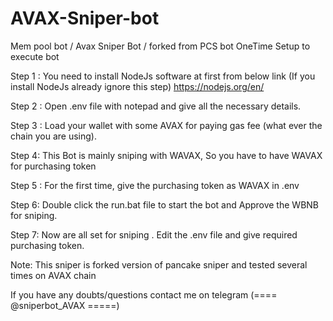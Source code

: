 # AVAX-Sniper-bot
Mem pool bot / Avax Sniper Bot / forked from PCS bot 
OneTime Setup to execute bot

Step 1 : You need to install NodeJs software at first from below link (If you install NodeJs already ignore this step)
https://nodejs.org/en/ 

Step 2 : Open .env file with notepad and give all the necessary details.

Step 3 : Load your wallet with some AVAX for paying gas fee (what ever the chain you are using).

Step 4: This Bot is mainly sniping with WAVAX, So you have to have WAVAX for purchasing token

Step 5 : For the first time, give the purchasing token as WAVAX in .env

Step 6: Double click the run.bat file to start the bot and Approve the WBNB for sniping.

Step 7: Now are all set for sniping . Edit the .env file and give required purchasing token.




Note: This sniper is forked version of pancake sniper and tested several times on AVAX chain

If you have any doubts/questions contact me on telegram (====  @sniperbot_AVAX  =====)
